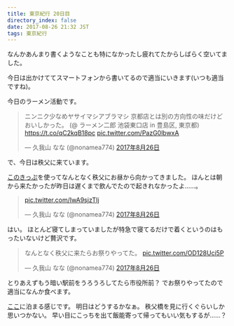 ```yaml
---
title: 東京紀行 20日目
directory_index: false
date: 2017-08-26 21:32 JST
tags: 東京紀行
---
```


なんかあんまり書くようなことも特になかったし疲れてたからしばらく空いてました。

今日は出かけててスマートフォンから書いてるので適当にいきます(いつも適当ですね)。

今日のラーメン活動です。

<blockquote class="twitter-tweet" data-lang="ja"><p lang="ja" dir="ltr">ニンニク少なめヤサイマシアブラマシ 京都店とは別の方向性の味だけどおいしかった。 (@ ラーメン二郎 池袋東口店 in 豊島区, 東京都) <a href="https://t.co/qC2kqB18pc">https://t.co/qC2kqB18pc</a> <a href="https://t.co/PazG0lbwxA">pic.twitter.com/PazG0lbwxA</a></p>&mdash; 久我山 なな (@nonamea774) <a href="https://twitter.com/nonamea774/status/901348940758515712">2017年8月26日</a></blockquote> <script async src="//platform.twitter.com/widgets.js" charset="utf-8"></script>

で、今日は秩父に来ています。

[このきっぷ](https://www.seiburailway.jp/ticket/otoku/chichibu-manyu-kippu/index.html)を使ってなんとなく秩父にお昼から向かってきました。
ほんとは朝から来たかったが昨日は遅くまで飲んでたので起きれなかったよ……。

<blockquote class="twitter-tweet" data-lang="ja"><p lang="und" dir="ltr"><a href="https://t.co/IwA9sjzTIj">pic.twitter.com/IwA9sjzTIj</a></p>&mdash; 久我山 なな (@nonamea774) <a href="https://twitter.com/nonamea774/status/901359742202691584">2017年8月26日</a></blockquote>

はい。
ほとんど寝てしまっていましたが特急で寝てるだけで着くというのはもったいないけど贅沢です。

<blockquote class="twitter-tweet" data-lang="ja"><p lang="ja" dir="ltr">なんとなく秩父に来たらお祭りやってた。 <a href="https://t.co/OD128Uci5P">pic.twitter.com/OD128Uci5P</a></p>&mdash; 久我山 なな (@nonamea774) <a href="https://twitter.com/nonamea774/status/901389982413107200">2017年8月26日</a></blockquote>

とりあえずもう暗い駅前をうろうろしてたら市役所前？ でお祭りやってたので適当になんか食べます。

[ここ](http://www.seibuchichibu-matsurinoyu.jp/matsuri/onsen/index.html)に泊まる感じです。
明日はどうするかなぁ。
秩父橋を見に行くぐらいしか思いつかない。
早い目にこっちを出て飯能寄って帰ってもいい気もするが……？
